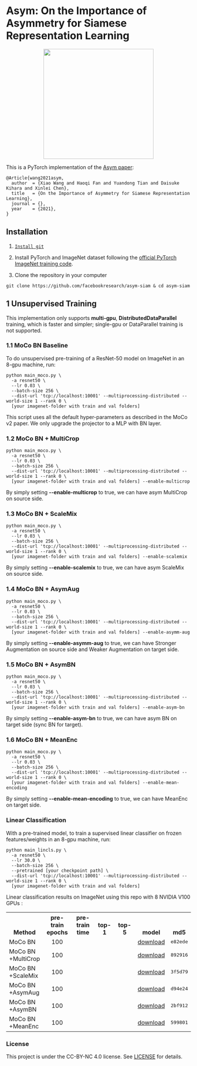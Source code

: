 # Asym: On the Importance of Asymmetry for Siamese Representation Learning

<p align="center">
  <img src="https://github.com/fairinternal/asym-siam/blob/main/figure/teaser.png" width="300">
</p>

This is a PyTorch implementation of the [Asym paper]():
```
@Article{wang2021asym,
  author  = {Xiao Wang and Haoqi Fan and Yuandong Tian and Daisuke Kihara and Xinlei Chen},
  title   = {On the Importance of Asymmetry for Siamese Representation Learning},
  journal = {},
  year    = {2021},
}
```


## Installation

1. [`Install git`](https://git-scm.com/book/en/v2/Getting-Started-Installing-Git) 

2. Install PyTorch and ImageNet dataset following the [official PyTorch ImageNet training code](https://github.com/pytorch/examples/tree/master/imagenet).

3. Clone the repository in your computer 
```
git clone https://github.com/facebookresearch/asym-siam & cd asym-siam
```


## 1 Unsupervised Training

This implementation only supports **multi-gpu**, **DistributedDataParallel** training, which is faster and simpler; single-gpu or DataParallel training is not supported.

### 1.1 MoCo BN Baseline
To do unsupervised pre-training of a ResNet-50 model on ImageNet in an 8-gpu machine, run:
```
python main_moco.py \
  -a resnet50 \
  --lr 0.03 \
  --batch-size 256 \
  --dist-url 'tcp://localhost:10001' --multiprocessing-distributed --world-size 1 --rank 0 \
  [your imagenet-folder with train and val folders]
```
This script uses all the default hyper-parameters as described in the MoCo v2 paper. We only upgrade the projector to a MLP with BN layer.

### 1.2 MoCo BN + MultiCrop
```
python main_moco.py \
  -a resnet50 \
  --lr 0.03 \
  --batch-size 256 \
  --dist-url 'tcp://localhost:10001' --multiprocessing-distributed --world-size 1 --rank 0 \
  [your imagenet-folder with train and val folders] --enable-multicrop
```
By simply setting  **--enable-multicrop** to true, we can have asym MultiCrop on source side.

### 1.3 MoCo BN + ScaleMix
```
python main_moco.py \
  -a resnet50 \
  --lr 0.03 \
  --batch-size 256 \
  --dist-url 'tcp://localhost:10001' --multiprocessing-distributed --world-size 1 --rank 0 \
  [your imagenet-folder with train and val folders] --enable-scalemix
```
By simply setting  **--enable-scalemix** to true, we can have asym ScaleMix on source side.

### 1.4 MoCo BN + AsymAug
```
python main_moco.py \
  -a resnet50 \
  --lr 0.03 \
  --batch-size 256 \
  --dist-url 'tcp://localhost:10001' --multiprocessing-distributed --world-size 1 --rank 0 \
  [your imagenet-folder with train and val folders] --enable-asymm-aug
```
By simply setting  **--enable-asymm-aug** to true, we can have Stronger Augmentation on source side and Weaker Augmentation on target side.

### 1.5 MoCo BN + AsymBN
```
python main_moco.py \
  -a resnet50 \
  --lr 0.03 \
  --batch-size 256 \
  --dist-url 'tcp://localhost:10001' --multiprocessing-distributed --world-size 1 --rank 0 \
  [your imagenet-folder with train and val folders] --enable-asym-bn
```
By simply setting  **--enable-asym-bn** to true, we can have asym BN on target side (sync BN for target).

### 1.6 MoCo BN + MeanEnc
```
python main_moco.py \
  -a resnet50 \
  --lr 0.03 \
  --batch-size 256 \
  --dist-url 'tcp://localhost:10001' --multiprocessing-distributed --world-size 1 --rank 0 \
  [your imagenet-folder with train and val folders] --enable-mean-encoding
```
By simply setting  **--enable-mean-encoding** to true, we can have MeanEnc on target side.



### Linear Classification

With a pre-trained model, to train a supervised linear classifier on frozen features/weights in an 8-gpu machine, run:
```
python main_lincls.py \
  -a resnet50 \
  --lr 30.0 \
  --batch-size 256 \
  --pretrained [your checkpoint path] \
  --dist-url 'tcp://localhost:10001' --multiprocessing-distributed --world-size 1 --rank 0 \
  [your imagenet-folder with train and val folders]
```

Linear classification results on ImageNet using this repo with 8 NVIDIA V100 GPUs :
<table><tbody>
<!-- START TABLE -->
<!-- TABLE HEADER -->
<th valign="bottom">Method</th>
<th valign="bottom">pre-train<br/>epochs</th>
<th valign="bottom">pre-train<br/>time</th>
<th valign="bottom">top-1</th>
<th valign="bottom">top-5</th>
<th valign="bottom">model</th>
<th valign="bottom">md5</th>
<!-- TABLE BODY -->
<tr><td align="left">MoCo BN</td>
<td align="center">100</td>
<td align="center"></td>
<td align="center"></td>
<td align="center"></td>
<td align="center"><a href="https://dl.fbaipublicfiles.com/asym-siam/checkpoint_baseline_100ep.pth">download</a></td>
<td align="center"><tt>e82ede</tt></td>
</tr>

<tr><td align="left">MoCo BN<br/> +MultiCrop</td>
<td align="center">100</td>
<td align="center"></td>
<td align="center"></td>
<td align="center"></td>
<td align="center"><a href="https://dl.fbaipublicfiles.com/asym-siam/checkpoint_multicrop_100ep.pth">download</a></td>
<td align="center"><tt>892916</tt></td>
</tr>
  
<tr><td align="left">MoCo BN<br/> +ScaleMix</td>
<td align="center">100</td>
<td align="center"></td>
<td align="center"></td>
<td align="center"></td>
<td align="center"><a href="https://dl.fbaipublicfiles.com/asym-siam/checkpoint_scalemix_100ep.pth">download</a></td>
<td align="center"><tt>3f5d79</tt></td>
</tr>

<tr><td align="left">MoCo BN<br/> +AsymAug</td>
<td align="center">100</td>
<td align="center"></td>
<td align="center"></td>
<td align="center"></td>
<td align="center"><a href="https://dl.fbaipublicfiles.com/asym-siam/checkpoint_aug_100ep.pth">download</a></td>
<td align="center"><tt>d94e24</tt></td>
</tr>
  
<tr><td align="left">MoCo BN<br/> +AsymBN</td>
<td align="center">100</td>
<td align="center"></td>
<td align="center"></td>
<td align="center"></td>
<td align="center"><a href="https://dl.fbaipublicfiles.com/asym-siam/checkpoint_asym_bn_100ep.pth">download</a></td>
<td align="center"><tt>2bf912</tt></td>
</tr>
  
<tr><td align="left">MoCo BN<br/> +MeanEnc</td>
<td align="center">100</td>
<td align="center"></td>
<td align="center"></td>
<td align="center"></td>
<td align="center"><a href="https://dl.fbaipublicfiles.com/asym-siam/checkpoint_mean_enc_100ep.pth">download</a></td>
<td align="center"><tt>599801</tt></td>
</tr>
  
  
</tbody></table>


### License

This project is under the CC-BY-NC 4.0 license. See [LICENSE](LICENSE) for details.


